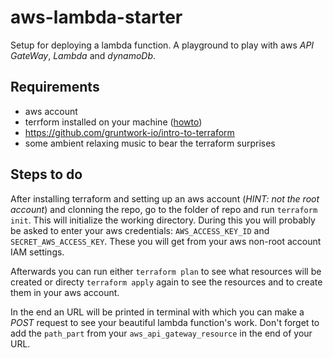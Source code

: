 # aws-lambda-starter

Setup for deploying a lambda function. A playground to play with aws _API GateWay_, _Lambda_ and _dynamoDb_.

## Requirements

- aws account
- terrform installed on your machine ([howto](https://learn.hashicorp.com/terraform/getting-started/install.html))
- https://github.com/gruntwork-io/intro-to-terraform
- some ambient relaxing music to bear the terraform surprises

## Steps to do

After installing terraform and setting up an aws account (_HINT: not the root account_) and clonning the repo,
go to the folder of repo and run `terraform init`. This will initialize the working directory. During this you will probably be asked to enter your aws credentials: `AWS_ACCESS_KEY_ID` and `SECRET_AWS_ACCESS_KEY`. These you will get from your aws non-root account IAM settings.

Afterwards you can run either `terraform plan` to see what resources will be created or directy `terraform apply` again to see the resources and to create them in your aws account.

In the end an URL will be printed in terminal with which you can make a _POST_ request to see your beautiful lambda function's work. Don't forget to add the `path_part` from your `aws_api_gateway_resource` in the end of your URL.
